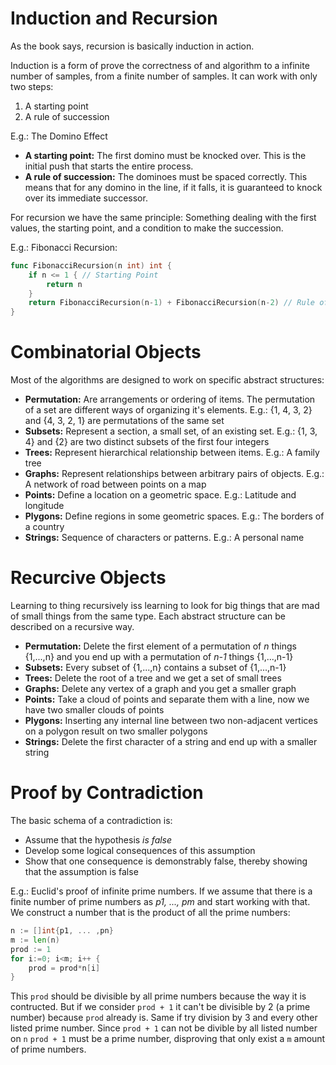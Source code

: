 # Induction and Recursion

As the book says, recursion is basically induction in action.

Induction is a form of prove the correctness of and algorithm to a infinite number of samples, from a finite number of samples.
It can work with only two steps:
1. A starting point
2. A rule of succession

E.g.: The Domino Effect
* **A starting point:** The first domino must be knocked over. This is the initial push that starts the entire process.
* **A rule of succession:** The dominoes must be spaced correctly. This means that for any domino in the line, if it falls, it is guaranteed to knock over its immediate successor.

For recursion we have the same principle: Something dealing with the first values, the starting point, and a condition to make the succession.

E.g.: Fibonacci Recursion:
```go
func FibonacciRecursion(n int) int {
	if n <= 1 { // Starting Point
		return n
	}
	return FibonacciRecursion(n-1) + FibonacciRecursion(n-2) // Rule of Succession
}
```

# Combinatorial Objects
Most of the algorithms are designed to work on specific abstract structures:
* **Permutation:** Are arrangements or ordering of items. The permutation of a set are different ways of organizing it's elements. E.g.: {1, 4, 3, 2} and {4, 3, 2, 1} are permutations of the same set
* **Subsets:** Represent a section, a small set, of an existing set. E.g.: {1, 3, 4} and {2} are two distinct subsets of the first four integers
* **Trees:** Represent hierarchical relationship between items. E.g.: A family tree
* **Graphs:** Represent relationships between arbitrary pairs of objects. E.g.: A network of road between points on a map
* **Points:** Define a location on a geometric space. E.g.: Latitude and longitude
* **Plygons:** Define regions in some geometric spaces. E.g.: The borders of a country
* **Strings:** Sequence of characters or patterns. E.g.: A personal name

# Recurcive Objects
Learning to thing recursively iss learning to look for big things that are mad of small things from the same type. Each abstract structure can be described on a recursive way.
* **Permutation:** Delete the first element of a permutation of *n* things {1,...,n} and you end up with a permutation of *n-1* things {1,...,n-1}
* **Subsets:** Every subset of {1,...,n} contains a subset of {1,...,n-1}
* **Trees:** Delete the root of a tree and we get a set of small trees
* **Graphs:** Delete any vertex of a graph and you get a smaller graph
* **Points:** Take a cloud of points and separate them with a line, now we have two smaller clouds of points
* **Plygons:** Inserting any internal line between two non-adjacent vertices on a polygon result on two smaller polygons
* **Strings:** Delete the first character of a string and end up with a smaller string

# Proof by Contradiction
The basic schema of a contradiction is:
* Assume that the hypothesis *is false*
* Develop some logical consequences of this assumption
* Show that one consequence is demonstrably false, thereby showing that the assumption is false

E.g.: Euclid's proof of infinite prime numbers. If we assume that there is a finite number of prime numbers as *p1, ..., pm* and start working with that.
We construct a number that is the product of all the prime numbers:
```go
n := []int{p1, ... ,pn}
m := len(n)
prod := 1
for i:=0; i<m; i++ {
    prod = prod*n[i]
}
```

This `prod` should be divisible by all prime numbers because the way it is contructed. But if we consider `prod + 1` it can't be divisible by 2 (a prime number) because `prod` already is. Same if try division by 3 and every other listed prime number. Since `prod + 1` can not be divible by all listed number on `n` `prod + 1` must be a prime number, disproving that only exist a `m` amount of prime numbers.
